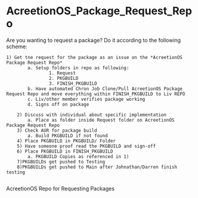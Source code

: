 # AcreetionOS_Package_Request_Repo
Are you wanting to request a package? Do it according to the following scheme: 
```
1) Get tne request for the package as an issue on the *AcreetionOS Package Request Repo*
		a. Setup folders in repo as following:
				1. Request
				2. PKGBUILD
				3. FINISH_PKGBUILD
		b. Have automated Chron Job Clone/Pull AcreetionOS Package Request Repo and move everything within FINISH_PKGBUILD to Liv REPO
		c. Liv/other member verifies package working
		d. Signs off on package
		
	2) Discuss with individual about specific implementation
		a. Place as folder inside Request folder on AcreetionOS Package Request Repo
	3) Check AUR for package build
		a. Build PKGBUILD if not found
	4) Place PKGBUILD in PKGBUILD/ Folder
	5) Have someone proof read the PKGBUILD and sign-off
	6) Place PKGBUILD in FINISH_PKGBUILD
		a. PKGBUILD Copies as referenced in 1)
	7)PKGBUILDs get pushed to Testing
	8)PKGBUILDs get pushed to Main after Johnathan/Darren finish testing


```

AcreetionOS Repo for Requesting Packages
